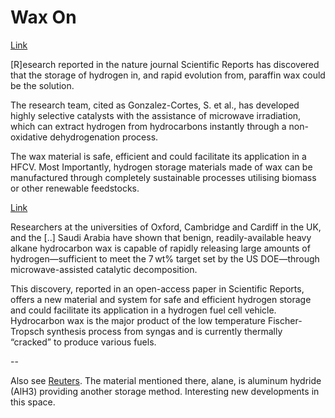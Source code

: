 # Wax On

[Link](https://www.gasworld.com/wax-waged-as-hydrogen-storage-solution/2011584.article)

[R]esearch reported in the nature journal Scientific Reports has
discovered that the storage of hydrogen in, and rapid evolution from,
paraffin wax could be the solution.

The research team, cited as Gonzalez-Cortes, S. et al., has developed
highly selective catalysts with the assistance of microwave
irradiation, which can extract hydrogen from hydrocarbons instantly
through a non-oxidative dehydrogenation process.

The wax material is safe, efficient and could facilitate its
application in a HFCV. Most Importantly, hydrogen storage materials
made of wax can be manufactured through completely sustainable
processes utilising biomass or other renewable feedstocks.

[Link](http://www.greencarcongress.com/2016/10/20161020-wax.html)

Researchers at the universities of Oxford, Cambridge and Cardiff in
the UK, and the [..] Saudi Arabia have shown that benign,
readily-available heavy alkane hydrocarbon wax is capable of rapidly
releasing large amounts of hydrogen—sufficient to meet the 7 wt%
target set by the US DOE—through microwave-assisted catalytic
decomposition.

This discovery, reported in an open-access paper in Scientific Reports, offers a new material and system for safe and efficient hydrogen storage and could facilitate its application in a hydrogen fuel cell vehicle. Hydrocarbon wax is the major product of the low temperature Fischer-Tropsch synthesis process from syngas and is currently thermally “cracked” to produce various fuels.

--

Also see
[Reuters](https://www.reuters.com/article/us-usa-military-industry/trump-says-pentagon-to-produce-lithium-sea-water-batteries-idUSKCN1MG01V). The
material mentioned there, alane, is aluminum hydride (AlH3) providing
another storage method. Interesting new developments in this space.










